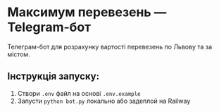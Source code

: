 # Максимум перевезень — Telegram-бот

Телеграм-бот для розрахунку вартості перевезень по Львову та за містом.

## Інструкція запуску:
1. Створи `.env` файл на основі `.env.example`
2. Запусти `python bot.py` локально або задеплой на Railway

